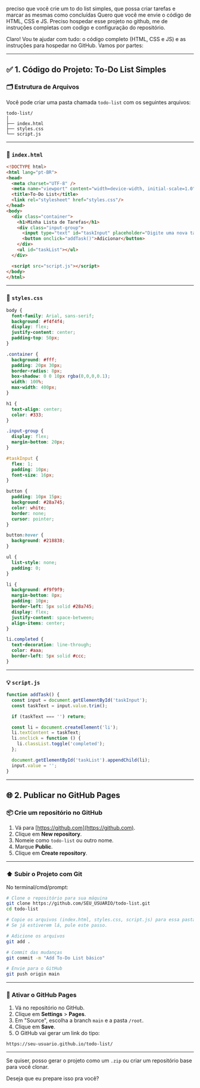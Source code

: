 preciso que você crie um to do list simples, que possa criar tarefas e marcar as mesmas como concluídas
Quero que você me envie o código de HTML, CSS e JS.
Preciso hospedar esse projeto no github, me de instruções completas com codigo e configuração do repositório.

Claro! Vou te ajudar com tudo: o código completo (HTML, CSS e JS) e as instruções para hospedar no GitHub. Vamos por partes:

---

## ✅ **1. Código do Projeto: To-Do List Simples**

### 🗂 Estrutura de Arquivos

Você pode criar uma pasta chamada `todo-list` com os seguintes arquivos:

```
todo-list/
│
├── index.html
├── styles.css
└── script.js
```

---

### 📄 `index.html`

```html
<!DOCTYPE html>
<html lang="pt-BR">
<head>
  <meta charset="UTF-8" />
  <meta name="viewport" content="width=device-width, initial-scale=1.0"/>
  <title>To-Do List</title>
  <link rel="stylesheet" href="styles.css"/>
</head>
<body>
  <div class="container">
    <h1>Minha Lista de Tarefas</h1>
    <div class="input-group">
      <input type="text" id="taskInput" placeholder="Digite uma nova tarefa..." />
      <button onclick="addTask()">Adicionar</button>
    </div>
    <ul id="taskList"></ul>
  </div>

  <script src="script.js"></script>
</body>
</html>
```

---

### 🎨 `styles.css`

```css
body {
  font-family: Arial, sans-serif;
  background: #f4f4f4;
  display: flex;
  justify-content: center;
  padding-top: 50px;
}

.container {
  background: #fff;
  padding: 20px 30px;
  border-radius: 8px;
  box-shadow: 0 0 10px rgba(0,0,0,0.1);
  width: 100%;
  max-width: 400px;
}

h1 {
  text-align: center;
  color: #333;
}

.input-group {
  display: flex;
  margin-bottom: 20px;
}

#taskInput {
  flex: 1;
  padding: 10px;
  font-size: 16px;
}

button {
  padding: 10px 15px;
  background: #28a745;
  color: white;
  border: none;
  cursor: pointer;
}

button:hover {
  background: #218838;
}

ul {
  list-style: none;
  padding: 0;
}

li {
  background: #f9f9f9;
  margin-bottom: 8px;
  padding: 10px;
  border-left: 5px solid #28a745;
  display: flex;
  justify-content: space-between;
  align-items: center;
}

li.completed {
  text-decoration: line-through;
  color: #aaa;
  border-left: 5px solid #ccc;
}
```

---

### 💡 `script.js`

```javascript
function addTask() {
  const input = document.getElementById('taskInput');
  const taskText = input.value.trim();

  if (taskText === '') return;

  const li = document.createElement('li');
  li.textContent = taskText;
  li.onclick = function () {
    li.classList.toggle('completed');
  };

  document.getElementById('taskList').appendChild(li);
  input.value = '';
}
```

---

## 🌐 **2. Publicar no GitHub Pages**

### 📦 Crie um repositório no GitHub

1. Vá para [https://github.com](https://github.com).
2. Clique em **New repository**.
3. Nomeie como `todo-list` ou outro nome.
4. Marque **Public**.
5. Clique em **Create repository**.

---

### ⬆️ Subir o Projeto com Git

No terminal/cmd/prompt:

```bash
# Clone o repositório para sua máquina
git clone https://github.com/SEU_USUARIO/todo-list.git
cd todo-list

# Copie os arquivos (index.html, styles.css, script.js) para essa pasta
# Se já estiverem lá, pule este passo.

# Adicione os arquivos
git add .

# Commit das mudanças
git commit -m "Add To-Do List básico"

# Envie para o GitHub
git push origin main
```

---

### 🚀 Ativar o GitHub Pages

1. Vá no repositório no GitHub.
2. Clique em **Settings** > **Pages**.
3. Em "Source", escolha a branch `main` e a pasta `/root`.
4. Clique em **Save**.
5. O GitHub vai gerar um link do tipo:

```
https://seu-usuario.github.io/todo-list/
```

---

Se quiser, posso gerar o projeto como um `.zip` ou criar um repositório base para você clonar.

Deseja que eu prepare isso pra você?
